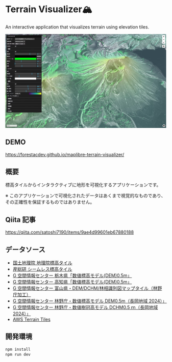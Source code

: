 # Terrain Visualizer🏔️

An interactive application that visualizes terrain using elevation tiles.

![alt text](image.png)

## DEMO

https://forestacdev.github.io/maplibre-terrain-visualizer/

## 概要

標高タイルからインタラクティブに地形を可視化するアプリケーションです。

※ このアプリケーションで可視化されたデータはあくまで視覚的なものであり、その正確性を保証するものではありません。

## Qiita 記事

https://qiita.com/satoshi7190/items/9ae4d99601eb67880188

## データソース

- [国土地理院 地理院標高タイル](https://maps.gsi.go.jp/development/ichiran.html)
- [産総研 シームレス標高タイル](https://tiles.gsj.jp/tiles/elev/tiles.html#h_hyogo)
- [G 空間情報センター 栃木県「数値標高モデル(DEM)0.5m」](https://www.geospatial.jp/ckan/dataset/dem05_tochigi)
- [G 空間情報センター 高知県「数値標高モデル(DEM)0.5m」](https://www.geospatial.jp/ckan/dataset/dem05_kochi)
- [G 空間情報センター 富山県・DEM/DCHM/林相識別図マップタイル（林野庁加工）](https://www.geospatial.jp/ckan/dataset/rinya-toyama-maptiles)
- [G 空間情報センター 林野庁・数値標高モデル DEM0.5m（長岡地域 2024）」](https://www.geospatial.jp/ckan/dataset/rinya-dem-nagaoka2024)
- [G 空間情報センター 林野庁・数値樹冠高モデル DCHM0.5 ｍ（長岡地域 2024）」](https://www.geospatial.jp/ckan/dataset/rinya-dchm-nagaoka2024)
- [AWS Terrain Tiles](https://aws.amazon.com/marketplace/pp/prodview-x7vtai3hasf26#resources/)

## 開発環境

```
npm install
npm run dev
```
